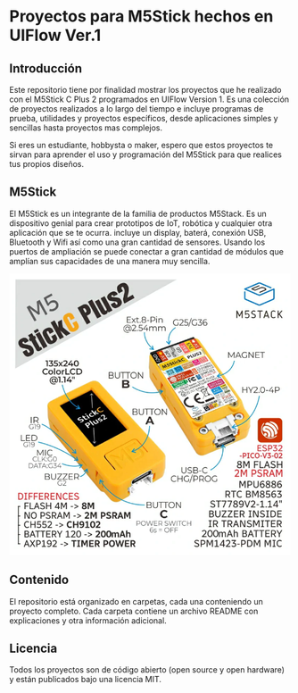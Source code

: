 # Proyectos para M5Stick hechos en UIFlow Ver.1

## Introducción

Este repositorio tiene por finalidad mostrar los proyectos que he realizado con el M5Stick C Plus 2 programados en UIFlow Version 1. Es una colección de proyectos realizados a lo largo del tiempo e incluye programas de prueba, utilidades y proyectos específicos, desde aplicaciones simples y sencillas hasta proyectos mas complejos.

Si eres un estudiante, hobbysta o maker, espero que estos proyectos te sirvan para aprender el uso y programación del M5Stick para que realices tus propios diseños.

## M5Stick

El M5Stick es un integrante de la familia de productos M5Stack. Es un dispositivo genial para crear prototipos de IoT, robótica y cualquier otra aplicación que se te ocurra. incluye un display, baterá, conexión USB, Bluetooth y Wifi así como una gran cantidad de sensores. Usando los puertos de ampliación se puede conectar a gran cantidad de módulos que amplían sus capacidades de una manera muy sencilla.

![alt text](images/m5stickC2.webp)

## Contenido

El repositorio está organizado en carpetas, cada una conteniendo un proyecto completo. Cada carpeta contiene un archivo README con explicaciones y otra información adicional.

## Licencia

Todos los proyectos son de código abierto (open source y open hardware) y están publicados bajo una licencia MIT.
